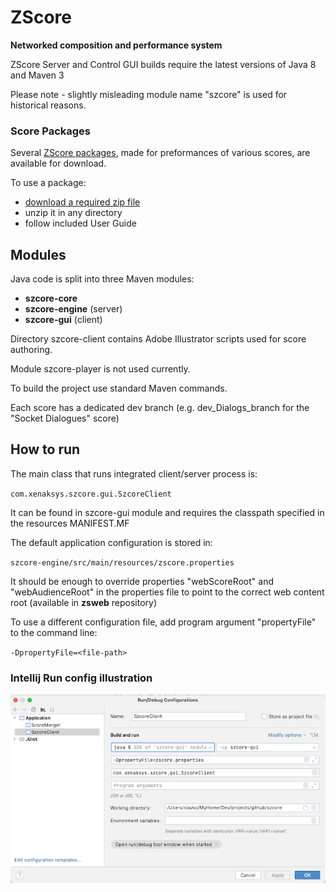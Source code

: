 # ZScore

**Networked composition and performance system**

ZScore Server and Control GUI builds require the latest versions of Java 8 and Maven 3

Please note - slightly misleading module name "szcore" is used for historical reasons.

### Score Packages

Several [ZScore packages](https://bit.ly/zscorepackages), made for preformances of various scores, are available for
download.

To use a package:

- [download a required zip file](https://bit.ly/zscorepackages)
- unzip it in any directory
- follow included User Guide

## Modules

Java code is split into three Maven modules:

- **szcore-core**
- **szcore-engine** (server)
- **szcore-gui**  (client)

Directory szcore-client contains Adobe Illustrator scripts used for score authoring.

Module szcore-player is not used currently.

To build the project use standard Maven commands.

Each score has a dedicated dev branch (e.g. dev_Dialogs_branch for the "Socket Dialogues" score)

## How to run

The main class that runs integrated client/server process is:

`com.xenaksys.szcore.gui.SzcoreClient`

It can be found in szcore-gui module and requires the classpath specified in the resources MANIFEST.MF

The default application configuration is stored in:

`szcore-engine/src/main/resources/zscore.properties`

It should be enough to override properties "webScoreRoot" and "webAudienceRoot" in the properties file to point to the
correct web content root (available in **zsweb** repository)

To use a different configuration file, add program argument "propertyFile" to the command line:

`-DpropertyFile=<file-path>`

### Intellij Run config illustration

![](docs/intellijRunConfig.png)